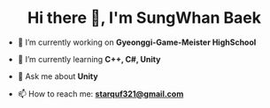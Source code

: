 <h1 align="center"> Hi there 👋, I'm SungWhan Baek </h1>

- 🔭 I’m currently working on **Gyeonggi-Game-Meister HighSchool**

- 🌱 I’m currently learning **C++, C#, Unity**
 
- 💬 Ask me about **Unity**
 
- 📫 How to reach me: **starquf321@gmail.com**
<!--
**starquf/starquf** is a ✨ _special_ ✨ repository because its `README.md` (this file) appears on your GitHub profile.

Here are some ideas to get you started:

- 🔭 I’m currently working on ...
- 🌱 I’m currently learning ...
- 👯 I’m looking to collaborate on ...
- 🤔 I’m looking for help with ...
- 💬 Ask me about ...
- 📫 How to reach me: ...
- 😄 Pronouns: ...
- ⚡ Fun fact: ...
-->
